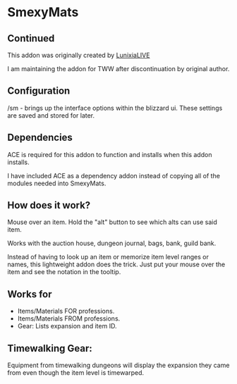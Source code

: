 # SmexyMats

## Continued

This addon was originally created by [LunixiaLIVE](https://www.curseforge.com/wow/addons/smexymats)

I am maintaining the addon for TWW after discontinuation by original author.

## Configuration

/sm - brings up the interface options within the blizzard ui. These settings are saved and stored for later.

## Dependencies

ACE is required for this addon to function and installs when this addon installs.

I have included ACE as a dependency addon instead of copying all of the modules needed into SmexyMats.

## How does it work?

Mouse over an item. Hold the "alt" button to see which alts can use said item.

Works with the auction house, dungeon journal, bags, bank, guild bank.

Instead of having to look up an item or memorize item level ranges or names, this lightweight addon does the trick. Just put your mouse over the item and see the notation in the tooltip.

## Works for

- Items/Materials FOR professions.
- Items/Materials FROM professions.
- Gear: Lists expansion and item ID.


## Timewalking Gear:
Equipment from timewalking dungeons will display the expansion they came from even though the item level is timewarped.